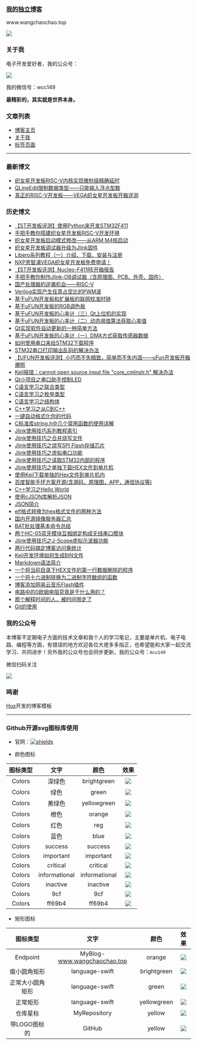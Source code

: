 
### [我的独立博客](http://www.wangchaochao.top/)

<p align="left">
www.wangchaochao.top
</p>

[![](http://www.wangchaochao.top/img/blog_home.jpg)](http://www.wangchaochao.top/)

### 关于我

电子开发爱好者，我的公众号：

![](https://wcc-blog.oss-cn-beijing.aliyuncs.com/img/%E6%B1%82%E5%85%B3%E6%B3%A8.jpg)

我的微信号：wcc149

**最精彩的，其实就是世界本身。**

### 文章列表

- [博客主页](http://www.wangchaochao.top/)
- [关于我](http://www.wangchaochao.top/abouts/)
- [标签页面](http://www.wangchaochao.top/tags/)

-----

### 最新博文

- [织女星开发板RISC-V内核实现微秒级精确延时](http://www.wangchaochao.top/2019/06/28/VEGA-5)
- [QLineEdit限制数据类型——只能输入浮点型数](http://www.wangchaochao.top/2019/06/24/Qt-LineEdit-Float/)
- [真正的RISC-V开发板——VEGA织女星开发板开箱评测](http://www.wangchaochao.top/2019/06/22/VEGA-4/)

### 历史博文

- [【ST开发板评测】使用Python来开发STM32F411](http://www.wangchaochao.top/2019/06/04/Nucleo-F411RE-2/)
- [手把手教你搭建织女星开发板RISC-V开发环境](http://www.wangchaochao.top/2019/05/30/VEGA-3/)
- [织女星开发板启动模式修改——从ARM M4核启动](http://www.wangchaochao.top/2019/05/28/VEGA-2/)
- [织女星开发板调试器升级为Jlink固件](http://www.wangchaochao.top/2019/05/26/VEGA-1/)
- [Libero系列教程（一）介绍、下载、安装与注册](http://www.wangchaochao.top/2019/05/23/Libero-1/)
- [NXP恩智浦VEGA织女星开发板免费申请！](https://www.wangchaochao.top/2019/05/22/Vega-Lite/)
- [【ST开发板评测】Nucleo-F411RE开箱报告](http://www.wangchaochao.top/2019/05/17/Nucleo-F411RE/)
- [手把手教你制作Jlink-OB调试器（含原理图、PCB、外壳、固件）](http://www.wangchaochao.top/2019/05/10/Open-JlinkOB/)
- [国产处理器的逆袭机会——RISC-V](http://www.wangchaochao.top/2019/04/27/ESBF/)
- [Verilog实现产生任意占空比的PWM波](http://www.wangchaochao.top/2019/04/17/FPGA-1/)
- [基于uFUN开发板和扩展板的联网校准时钟](http://www.wangchaochao.top/2019/04/08/uFun-Extend/)
- [基于uFUN开发板的RGB调色板](http://www.wangchaochao.top/2019/04/06/uFun-7/)
- [基于uFUN开发板的心率计（三）Qt上位机的实现](http://www.wangchaochao.top/2019/04/05/uFun-6/)
- [基于uFUN开发板的心率计（二）动态阈值算法获取心率值](http://www.wangchaochao.top/2019/03/31/uFun-5/)
- [Qt实现软件自动更新的一种简单方法](http://www.wangchaochao.top/2019/03/31/Qt-Update/)
- [基于uFUN开发板的心率计（一）DMA方式获取传感器数据](http://www.wangchaochao.top/2019/03/23/uFun-3/)
- [如何使用串口来给STM32下载程序](http://www.wangchaochao.top/2019/03/20/uFun-4/)
- [STM32串口打印输出乱码的解决办法](http://www.wangchaochao.top/2019/03/17/uFun-2/)
- [【UFUN开发板评测】小巧而不失精致，简单而不失内涵——uFun开发板开箱爆照](http://www.wangchaochao.top/2019/03/09/uFun-1/)
- [Keil报错：cannot open source input file "core_cmInstr.h" 解决办法](http://www.wangchaochao.top/2019/03/09/uFun-0/)
- [Qt小项目之串口助手控制LED](http://www.wangchaochao.top/2019/03/03/Qt-UART-Ctrl-LED/)
- [C语言学习之联合类型](http://www.wangchaochao.top/2019/02/27/C-union/)
- [C语言学习之枚举类型](http://www.wangchaochao.top/2019/02/20/C-enum/)
- [C语言学习之结构体](http://www.wangchaochao.top/2019/02/19/C-struct/)
- [C++学习之从C到C++](http://www.wangchaochao.top/2019/02/12/From-C-to-Cpp/)
- [一键自动格式化你的代码](http://www.wangchaochao.top/2019/01/23/Keil-Astyle/)
- [C标准库string.h中几个常用函数的使用详解](http://www.wangchaochao.top/2019/01/21/C-String/)
- [Jlink使用技巧系列教程索引](http://www.wangchaochao.top/2019/01/17/Jlink-series/)
- [Jlink使用技巧之合并烧写文件](http://www.wangchaochao.top/2019/01/17/Jlink-merge/)
- [Jlink使用技巧之烧写SPI Flash存储芯片](http://www.wangchaochao.top/2019/01/12/Jlink-SPI-Flash/)
- [Jlink使用技巧之虚拟串口功能](http://www.wangchaochao.top/2019/01/09/Jlink-UART/)
- [Jlink使用技巧之读取STM32内部的程序](http://www.wangchaochao.top/2019/01/06/Jlink-ReadBack-Hex/)
- [Jlink使用技巧之单独下载HEX文件到单片机](http://www.wangchaochao.top/2019/01/05/Jlink-Download-Hex/)
- [使用Keil下载单独的Hex文件到单片机内](http://www.wangchaochao.top/2019/01/04/Keil-Download-Hex/)
- [百度智能手环方案开源(含源码，原理图，APP，通信协议等)](http://www.wangchaochao.top/2018/12/27/duband/)
- [C++学习之Hello World](http://www.wangchaochao.top/2018/12/09/CPP-1/)
- [使用cJSON库解析JSON](http://www.wangchaochao.top/2018/12/04/Parse-JSON/)
- [JSON简介](http://www.wangchaochao.top/2018/11/18/cJSON/)
- [elf格式转换为hex格式文件的两种方法](http://www.wangchaochao.top/2018/11/13/elf-to-hex/)
- [国内开源镜像服务器汇总](http://www.wangchaochao.top/2018/11/07/OpenSource/)
- [BAT批处理基本命令总结](http://www.wangchaochao.top/2018/11/07/BatCmd/)
- [两个HC-05蓝牙模块互相绑定构成无线串口模块](http://www.wangchaochao.top/2018/10/28/BluetoothUART/)
- [Jlink使用技巧之J-Scope虚拟示波器功能](http://www.wangchaochao.top/2018/10/17/JScope/)
- [两行代码搞定博客访问量统计](http://www.wangchaochao.top/2018/10/15/Busuanzi/)
- [Keil开发环境如何生成BIN文件](http://www.wangchaochao.top/2018/10/14/KeilCreateBinFile/)
- [Markdown语法简介](http://www.wangchaochao.top/2018/10/02/Markdown-UserGuide/)
- [一个将当前目录下HEX文件的第一行数据删除的程序](http://www.wangchaochao.top/2018/10/01/HexToBinStr_Code/)
- [一个将十六进制转换为二进制字符数组的函数](http://www.wangchaochao.top/2018/10/01/DeleteHexFileLine1-Code/)
- [博客添加网易云音乐Flash插件](http://www.wangchaochao.top/2018/10/01/Blog-Add-Music/)
- [电路中的0欧姆电阻究竟是干什么用的？](http://www.wangchaochao.top/2018/05/06/about-0-ohm-resistor/)
- [那个解释时间的人，被时间带走了](http://www.wangchaochao.top/2018/03/14/Stephen-Hawking-dies/)
- [Git的使用](http://www.wangchaochao.top/2018/03/10/Git-use-skill/)

### 我的公众号

本博客不定期电子方面的技术文章和我个人的学习笔记，主要是单片机、电子电路、编程等方面，有错误的地方欢迎各位大佬多多指正，也希望能和大家一起交流学习、共同进步！另外我的公众号也会同步更新，我的公众号：`mcu149`

微信扫码关注

![](https://wcc-blog.oss-cn-beijing.aliyuncs.com/img/%E6%B1%82%E5%85%B3%E6%B3%A8.jpg)

### 鸣谢

[Hux](https://huangxuan.me/)开发的博客模板



----



### Github开源svg图标库使用

- 官网：[![shields](https://img.shields.io/badge/shields-%E5%AE%98%E7%BD%91-brightgreen.svg?style=plastic)](<https://shields.io/#/>)

- 颜色图标

|     图标类型     |            文字             |     颜色      |                             效果                             |
| :--------------: | :-------------------------: | :-----------: | :----------------------------------------------------------: |
|      Colors      |           深绿色            |  brightgreen  |  ![](https://img.shields.io/badge/-深绿色-brightgreen.svg)   |
|      Colors      |            绿色             |     green     |      ![](https://img.shields.io/badge/-绿色-green.svg)       |
|      Colors      |           黄绿色            |  yellowgreen  |  ![](https://img.shields.io/badge/-黄绿色-yellowgreen.svg)   |
|      Colors      |            橙色             |    orange     |      ![](https://img.shields.io/badge/-橙色-orange.svg)      |
|      Colors      |            红色             |      reg      |      ![](<https://img.shields.io/badge/-红色-red.svg>)       |
|      Colors      |            蓝色             |     blue      |      ![](<https://img.shields.io/badge/-蓝色-blue.svg>)      |
|      Colors      |           success           |    success    |    ![](https://img.shields.io/badge/-success-success.svg)    |
|      Colors      |          important          |   important   |  ![](https://img.shields.io/badge/-important-important.svg)  |
|      Colors      |          critical           |   critical    |   ![](https://img.shields.io/badge/-critical-critical.svg)   |
|      Colors      |        informational        | informational | ![](https://img.shields.io/badge/-informational-informational.svg) |
|      Colors      |          inactive           |   inactive    |   ![](https://img.shields.io/badge/-inactive-inactive.svg)   |
|      Colors      |             9cf             |      9cf      |        ![](https://img.shields.io/badge/-9cf-9cf.svg)        |
|      Colors      |           ff69b4            |    ff69b4     |     ![](https://img.shields.io/badge/-ff69b4-ff69b4.svg)     |

- 矩形图标


|     图标类型     |            文字             |    颜色     |                             效果                             |
| :--------------: | :-------------------------: | :---------: | :----------------------------------------------------------: |
|     Endpoint     | MyBlog-www.wangchaochao.top |   orange    | ![](https://img.shields.io/badge/MyBlog-www.wangchaochao.top-orange.svg) |
|   瘦小圆角矩形   |       language-swift        | brightgreen | ![](https://img.shields.io/badge/language-swift-brightgreen.svg?style=plastic) |
| 正常大小圆角矩形 |       language-swift        |    green    |  ![](https://img.shields.io/badge/language-swift-green.svg)  |
|     正常矩形     |       language-swift        | yellowgreen | ![](https://img.shields.io/badge/language-swift-yellowgreen.svg?style=flat-square) |
|     仓库星标     |        MyRepository         |   yellow    | ![](https://img.shields.io/badge/MyRepository-15+-yellow.svg?style=social) |
|   带LOGO图标的   |           GitHub            |   yellow    | ![](https://img.shields.io/badge/GitHub-10k+-yellow.svg?style=social&logo=github) |





















